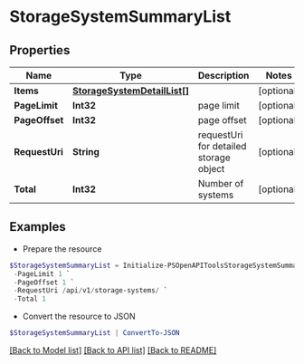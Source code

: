 # StorageSystemSummaryList
## Properties

Name | Type | Description | Notes
------------ | ------------- | ------------- | -------------
**Items** | [**StorageSystemDetailList[]**](StorageSystemDetailList.md) |  | [optional] 
**PageLimit** | **Int32** | page limit | [optional] 
**PageOffset** | **Int32** | page offset | [optional] 
**RequestUri** | **String** | requestUri for detailed storage object | [optional] 
**Total** | **Int32** | Number of systems | [optional] 

## Examples

- Prepare the resource
```powershell
$StorageSystemSummaryList = Initialize-PSOpenAPIToolsStorageSystemSummaryList  -Items null `
 -PageLimit 1 `
 -PageOffset 1 `
 -RequestUri /api/v1/storage-systems/ `
 -Total 1
```

- Convert the resource to JSON
```powershell
$StorageSystemSummaryList | ConvertTo-JSON
```

[[Back to Model list]](../README.md#documentation-for-models) [[Back to API list]](../README.md#documentation-for-api-endpoints) [[Back to README]](../README.md)


